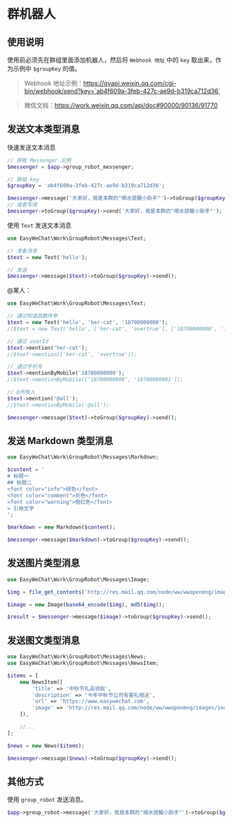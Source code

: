 # 群机器人

## 使用说明
使用前必须先在群组里面添加机器人，然后将 `Webhook 地址` 中的 `key` 取出来，作为示例中 `$groupKey` 的值。

> Webhook 地址示例：https://qyapi.weixin.qq.com/cgi-bin/webhook/send?key=`ab4f609a-3feb-427c-ae9d-b319ca712d36` 

> 微信文档：https://work.weixin.qq.com/api/doc#90000/90136/91770

## 发送文本类型消息

快速发送文本消息

```php
// 获取 Messenger 实例
$messenger = $app->group_robot_messenger;

// 群组 key
$groupKey = 'ab4f609a-3feb-427c-ae9d-b319ca712d36';

$messenger->message('大家好，我是本群的"喝水提醒小助手"')->toGroup($groupKey)->send();
// 或者写成
$messenger->toGroup($groupKey)->send('大家好，我是本群的"喝水提醒小助手"');
```

使用 `Text` 发送文本消息

```php
use EasyWeChat\Work\GroupRobot\Messages\Text;

// 准备消息
$text = new Text('hello');

// 发送
$messenger->message($text)->toGroup($groupKey)->send();
```

@某人：

```php
use EasyWeChat\Work\GroupRobot\Messages\Text;

// 通过构造函数传参
$text = new Text('hello', 'her-cat', '18700000000');
//$text = new Text('hello', ['her-cat', 'overtrue'], ['18700000000', '18700000001']);

// 通过 userId
$text->mention('her-cat');
//$text->mention(['her-cat', 'overtrue']);

// 通过手机号
$text->mentionByMobile('18700000000');
//$text->mentionByMobile(['18700000000', '18700000001']);

// @所有人
$text->mention('@all');
//$text->mentionByMobile('@all');

$messenger->message($text)->toGroup($groupKey)->send();
```

## 发送 Markdown 类型消息

```php
use EasyWeChat\Work\GroupRobot\Messages\Markdown;

$content = '
# 标题一
## 标题二
<font color="info">绿色</font>
<font color="comment">灰色</font>
<font color="warning">橙红色</font>
> 引用文字
';

$markdown = new Markdown($content);

$messenger->message($markdown)->toGroup($groupKey)->send();
```

## 发送图片类型消息

```php
use EasyWeChat\Work\GroupRobot\Messages\Image;

$img = file_get_contents('http://res.mail.qq.com/node/ww/wwopenmng/images/independent/doc/test_pic_msg1.png');

$image = new Image(base64_encode($img), md5($img));

$result = $messenger->message($image)->toGroup($groupKey)->send();
```

## 发送图文类型消息

```php
use EasyWeChat\Work\GroupRobot\Messages\News;
use EasyWeChat\Work\GroupRobot\Messages\NewsItem;

$items = [
    new NewsItem([
        'title' => '中秋节礼品领取',
        'description' => '今年中秋节公司有豪礼相送',
        'url' => 'https://www.easywechat.com',
        'image' => 'http://res.mail.qq.com/node/ww/wwopenmng/images/independent/doc/test_pic_msg1.png',
    ]),

    //...
];

$news = new News($items);

$messenger->message($news)->toGroup($groupKey)->send();
```

## 其他方式

使用 `group_robot` 发送消息。

```php
$app->group_robot->message('大家好，我是本群的"喝水提醒小助手"')->toGroup($groupKey)->send();
```
